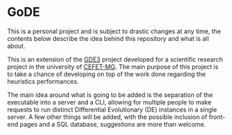 # GoDE

This is a personal project and is subject to drastic changes at any time, the
contents below describe the idea behind this repository and what is all about.

This is an extension of the [GDE3](https://github.com/nicholaspcr/GDE3) project
developed for a scientific research project in the university of
[CEFET-MG](https://www.cefetmg.br/). The main purpose of this project is to take
a chance of developing on top of the work done regarding the heuristics
performances.


The main idea around what is going to be added is the separation of the
executable into a server and a CLI, allowing for multiple people to make
requests to run distinct Differential Evolutionary (DE) instances in a single
server. A few other things will be added, with the possible inclusion of
front-end pages and a SQL database, suggestions are more than welcome.
